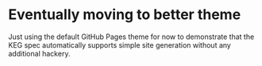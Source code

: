 # Eventually moving to better theme

Just using the default GitHub Pages theme for now to demonstrate that the KEG spec automatically supports simple site generation without any additional hackery.
